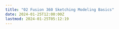 ```yaml
---
title: "02 Fusion 360 Sketching Modeling Basics"
date: 2024-01-25T12:00:00Z
lastmod: 2024-01-25T05:12:19
---
```

